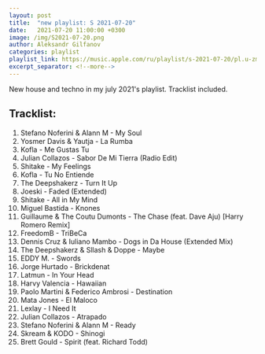 ```yaml
---
layout: post
title:  "new playlist: S 2021-07-20"
date:   2021-07-20 11:00:00 +0300
image: /img/S2021-07-20.png
author: Aleksandr Gilfanov
categories: playlist
playlist_link: https://music.apple.com/ru/playlist/s-2021-07-20/pl.u-zmy9HkEjzR1
excerpt_separator: <!--more-->
---
```

New house and techno in my july 2021's playlist. Tracklist included.
<!--more-->
## Tracklist:
1. Stefano Noferini & Alann M - My Soul
2. Yosmer Davis & Yautja - La Rumba
3. Kofla - Me Gustas Tu
4. Julian Collazos - Sabor De Mi Tierra (Radio Edit)
5. Shitake - My Feelings
6. Kofla - Tu No Entiende
7. The Deepshakerz - Turn It Up
8. Joeski - Faded (Extended)
9. Shitake - All in My Mind
10. Miguel Bastida - Knones
11. Guillaume & The Coutu Dumonts - The Chase (feat. Dave Aju) [Harry Romero Remix]
12. FreedomB - TriBeCa
13. Dennis Cruz & Iuliano Mambo - Dogs in Da House (Extended Mix)
14. The Deepshakerz & Sllash & Doppe - Maybe
15. EDDY M. - Swords
16. Jorge Hurtado - Brickdenat
17. Latmun - In Your Head
18. Harvy Valencia - Hawaiian
19. Paolo Martini & Federico Ambrosi - Destination
20. Mata Jones - El Maloco
21. Lexlay - I Need It
22. Julian Collazos - Atrapado
23. Stefano Noferini & Alann M - Ready
24. Skream & KODO - Shinogi
25. Brett Gould - Spirit (feat. Richard Todd)
